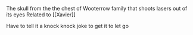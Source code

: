The skull from the the chest of Wooterrow family that shoots lasers out of its eyes
Related to [[Xavier]] 

Have to tell it a knock knock joke to get it to let go